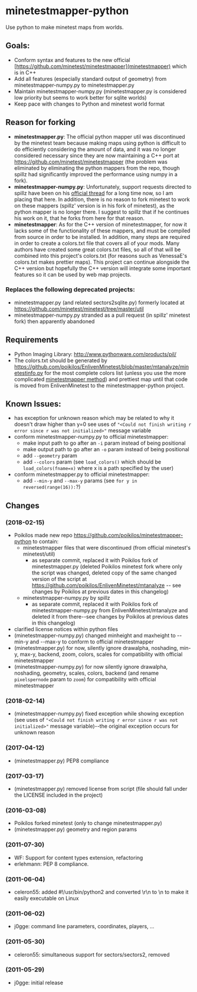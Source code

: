 # minetestmapper-python
Use python to make minetest maps from worlds.


## Goals:
* Conform syntax and features to the new official [https://github.com/minetest/minetestmapper](minetestmapper) which is in C++
* Add all features (especially standard output of geometry) from minetestmapper-numpy.py to minetestmapper.py
* Maintain minetestmapper-numpy.py (minetestmapper.py is considered low priority but seems to work better for sqlite worlds)
* Keep pace with changes to Python and minetest world format


## Reason for forking
* **minetestmapper.py**: The official python mapper util was discontinued by the minetest team because making maps using python is difficult to do efficiently considering the amount of data, and it was no longer considered necessary since they are now maintaining a C++ port at <https://github.com/minetest/minetestmapper> (the problem was eliminated by eliminating the python mappers from the repo, though spillz had significantly improved the performance using numpy in a fork).
* **minetestmapper-numpy.py**: Unfortunately, support requests directed to spillz have been on his [official thread](https://forum.minetest.net/viewtopic.php?f=14&t=8730) for a long time now, so I am placing that here. In addition, there is no reason to fork minetest to work on these mappers (spillz' version is in his fork of minetest), as the python mapper is no longer there. I suggest to spillz that if he continues his work on it, that he forks from here for that reason.
* **minetestmapper**: As for the C++ version of minetestmapper, for now it lacks some of the functionality of these mappers, and must be compiled from source in order to be installed. In addition, many steps are required in order to create a colors.txt file that covers all of your mods. Many authors have created some great colors.txt files, so all of that will be combined into this project's colors.txt (for reasons such as VenessaE's colors.txt makes prettier maps). This project can continue alongside the C++ version but hopefully the C++ version will integrate some important features so it can be used by web map projects.

### Replaces the following deprecated projects:
* minetestmapper.py (and related sectors2sqlite.py) formerly located at <https://github.com/minetest/minetest/tree/master/util>
* minetestmapper-numpy.py stranded as a pull request (in spillz' minetest fork) then apparently abandoned


## Requirements
* Python Imaging Library: http://www.pythonware.com/products/pil/
* The colors.txt should be generated by <https://github.com/poikilos/EnlivenMinetest/blob/master/mtanalyze/minetestinfo.py> for the most complete colors list (unless you use the more complicated [minetestmapper method]([https://github.com/minetest/minetestmapper])) and prettiest map until that code is moved from EnlivenMinetest to the minetestmapper-python project.

## Known Issues:
* has exception for unknown reason which may be related to why it doesn't draw higher than y=0 see uses of `"<Could not finish writing r error since r was not initialized>"` message variable
* conform minetestmapper-numpy.py to official minetestmapper:
  * make input path to go after an `-i` param instead of being positional
  * make output path to go after an `-o` param instead of being positional
  * add `--geometry` param
  * add `--colors` param (see `load_colors()` which should be `load_colors(fname=x)` where x is a path specified by the user)
* conform minetestmapper.py to official minetestmapper:
  * add `--min-y` and `--max-y` params (see `for y in reversed(range(16)):`?)

## Changes
### (2018-02-15)
* Poikilos made new repo <https://github.com/poikilos/minetestmapper-python> to contain:
  * minetestmapper files that were discontinued (from official minetest's minetest/util)
    * as separate commit, replaced it with Poikilos fork of minetestmapper.py (deleted Poikilos minetest fork where only the script was changed, deleted copy of the same changed version of the script at <https://github.com/poikilos/EnlivenMinetest/mtanalyze> -- see changes by Poikilos at previous dates in this changelog)
  * minetestmapper-numpy.py by spillz
    * as separate commit, replaced it with Poikilos fork of minetestmapper-numpy.py from  EnlivenMinetest/mtanalyze and deleted it from there--see changes by Poikilos at previous dates in this changelog)
* clarified license notices within python files
* (minetestmapper-numpy.py) changed minheight and maxheight to --min-y and --max-y to conform to official minetestmapper
* (minetestmapper.py) for now, silently ignore drawalpha, noshading, min-y, max-y, backend, zoom, colors, scales for compatibility with official minetestmapper
* (minetestmapper-numpy.py) for now silently ignore drawalpha, noshading, geometry, scales, colors, backend (and rename `pixelspernode` param to `zoom`) for compatibility with official minetestmapper
### (2018-02-14)
* (minetestmapper-numpy.py) fixed exception while showing exception (see uses of `"<Could not finish writing r error since r was not initialized>"` message variable)--the original exception occurs for unknown reason
### (2017-04-12)
* (minetestmapper.py) PEP8 compliance
### (2017-03-17)
* (minetestmapper.py) removed license from script (file should fall under the LICENSE included in the project)
### (2016-03-08)
* Poikilos forked minetest (only to change minetestmapper.py)
* (minetestmapper.py) geometry and region params
### (2011-07-30)
* WF: Support for content types extension, refactoring
* erlehmann: PEP 8 compliance.
### (2011-06-04)
* celeron55: added #!/usr/bin/python2 and converted \r\n to \n to make it easily executable on Linux
### (2011-06-02)
* j0gge: command line parameters, coordinates, players, ...
### (2011-05-30)
* celeron55: simultaneous support for sectors/sectors2, removed
### (2011-05-29)
* j0gge: initial release
